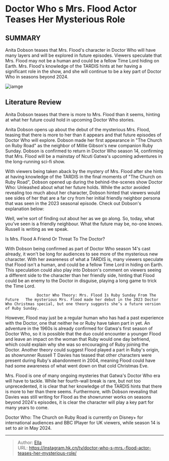 # Doctor Who s Mrs. Flood Actor Teases Her Mysterious Role


## SUMMARY 



  Anita Dobson teases that Mrs. Flood&#39;s character in Doctor Who will have many layers and will be explored in future episodes.   Viewers speculate that Mrs. Flood may not be a human and could be a fellow Time Lord hiding on Earth.   Mrs. Flood&#39;s knowledge of the TARDIS hints at her having a significant role in the show, and she will continue to be a key part of Doctor Who in seasons beyond 2024.  

![iamge](https://static1.srcdn.com/wordpress/wp-content/uploads/2023/12/doctor-who-the-church-on-ruby-anita-dobson-as-mrs-flood-speaking-to-the-doctor.jpg)

## Literature Review
Anita Dobson teases that there is more to Mrs. Flood than it seems, hinting at what her future could hold in upcoming Doctor Who stories.




Anita Dobson opens up about the debut of the mysterious Mrs. Flood, teasing that there is more to her than it appears and that future episodes of Doctor Who will explore. Dobson made her first appearance in &#34;The Church on Ruby Road&#34; as the neighbor of Millie Gibson&#39;s new companion Ruby Sunday. Dobson is confirmed to return in Doctor Who season 14, confirming that Mrs. Flood will be a mainstay of Ncuti Gatwa&#39;s upcoming adventures in the long-running sci-fi show.




With viewers being taken aback by the mystery of Mrs. Flood after she hints at having knowledge of the TARDIS in the final moments of &#34;The Church on Ruby Road&#34;, Dobson opened up during the behind-the-scenes show Doctor Who: Unleashed about what her future holds. While the actor avoided revealing too much about her character, Dobson hinted that viewers would see sides of her that are a far cry from her initial friendly neighbor persona that was seen in the 2023 seasonal episode. Check out Dobson&#39;s explanation below:


Well, we’re sort of finding out about her as we go along. So, today, what you’ve seen is a friendly neighbour. What the future may be, no-one knows. Russell is writing as we speak.



 Is Mrs. Flood A Friend Or Threat To The Doctor? 
          

With Dobson being confirmed as part of Doctor Who season 14&#39;s cast already, it won&#39;t be long for audiences to see more of the mysterious new character. With her awareness of what a TARDIS is, many viewers speculate that Flood isn&#39;t a human, and could be a fellow Time Lord in hiding on Earth. This speculation could also play into Dobson&#39;s comment on viewers seeing a different side to the character than her friendly side, hinting that Flood could be an enemy to the Doctor in disguise, playing a long game to trick the Time Lord.




                  Doctor Who Theory: Mrs. Flood Is Ruby Sunday From The Future   The mysterious Mrs. Flood made her debut in the 2023 Doctor Who Christmas special, but one theory suggests she’s a future version of Ruby Sunday.    

However, Flood may just be a regular human who has had a past experience with the Doctor, one that neither he or Ruby have taken part in yet. An adventure in the 1960s is already confirmed for Gatwa&#39;s first season of Doctor Who, so it is possible that the duo could encounter a younger Flood and leave an impact on the woman that Ruby would one day befriend, which could explain why she was so encouraging of Ruby joining the Doctor. Another theory could suggest Flood played a part in Ruby&#39;s origin, as showrunner Russell T Davies has teased that other characters were present during Ruby&#39;s abandonment in 2004, meaning Flood could have had some awareness of what went down on that cold Christmas Eve.

Mrs. Flood is one of many ongoing mysteries that Gatwa&#39;s Doctor Who era will have to tackle. While her fourth-wall break is rare, but not too unprecedented, it is clear that her knowledge of the TARDIS hints that there is more to her than there seems. Furthermore, with Dobson revealing that Davies was still writing for Flood as the showrunner works on seasons beyond 2024&#39;s episodes, it is clear the character will play a key part for many years to come.






Doctor Who: The Church on Ruby Road is currently on Disney&#43; for international audiences and BBC IPlayer for UK viewers, while season 14 is set to air in May 2024.






---

> Author: [Ella](https://instagram.hk.cn/)  
> URL: https://instagram.hk.cn/tv/doctor-who-s-mrs.-flood-actor-teases-her-mysterious-role/  

